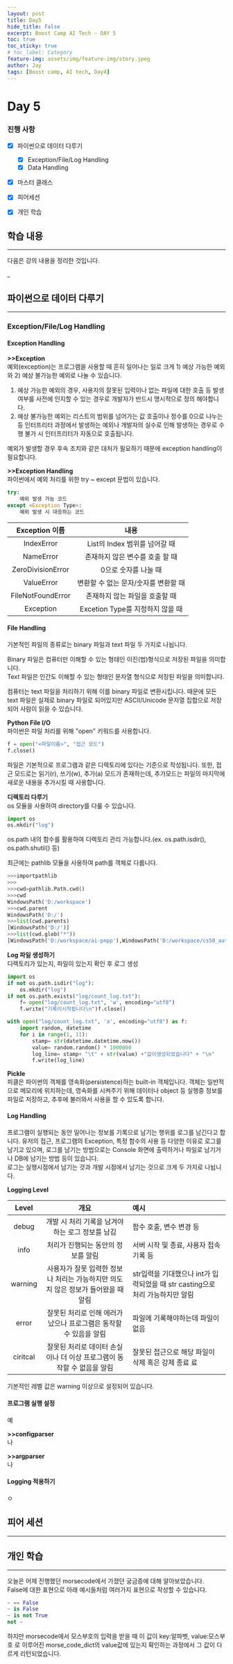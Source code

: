 ```yaml
---
layout: post
title: Day5
hide_title: False
excerpt: Boost Camp AI Tech - DAY 5
toc: true
toc_sticky: true
# toc_label: Category
feature-img: assets/img/feature-img/story.jpeg
author: Jay
tags: [Boost camp, AI tech, Day4]
---
```


# Day 5

### 진행 사항
  - [x] 파이썬으로 데이터 다루기
      - [x] Exception/File/Log Handling
      - [x] Data Handling
  - [x] 마스터 클래스
  - [x] 피어세션
  - [x] 개인 학습


## 학습 내용
---


다음은 강의 내용을 정리한 것입니다.

_   

## 파이썬으로 데이터 다루기
---
### Exception/File/Log Handling
#### Exception Handling
**>>Exception**   
예외(exception)는 프로그램을 사용할 때 흔히 일어나는 일로 크게 1) 예상 가능한 예외와 2) 예상 불가능한 예외로 나눌 수 있습니다.    
1) 예상 가능한 예외의 경우, 사용자의 잘못된 입력이나 없는 파일에 대한 호출 등 발생 여부를 사전에 인지할 수 있는 경우로 개발자가 반드시 명시적으로 정의 해야합니다.
2) 예상 불가능한 예외는 리스트의 범위를 넘어가는 값 호출이나 정수를 0으로 나누는 등 인터프리터 과정에서 발생하는 예외나 개발자의 실수로 인해 발생하는 경우로 수행 불가 시 인터프리터가 자동으로 호출됩니다.  

예외가 발생할 경우 후속 조치와 같은 대처가 필요하기 때문에 exception handling이 필요합니다.   

**>>Exception Handling**     
파이썬에서 예외 처리를 위한 try ~ except 문법이 있습니다.   
~~~python
try:
    예외 발생 가능 코드
except <Exception Type>:
    예외 발생 시 대응하는 코드
~~~   


  |  Exception 이름   |                 내용                 |
  | :---------------: | :----------------------------------: |
  |    IndexError     |    List의 Index 범위를 넘어갈 때     |
  |     NameError     |   존재하지 않은 변수를 호출 할 때    |
  | ZeroDivisionError |         0으로 숫자를 나눌 때         |
  |    ValueError     | 변환할 수 없는 문자/숫자를 변환할 때 |
  | FileNotFoundError |    존재하지 않는 파일을 호출할 때    |
  |     Exception     |   Excetion Type를 지정하지 않을 때   |





#### File Handling
기본적인 파일의 종류로는 binary 파일과 text 파일 두 가지로 나뉩니다.   

Binary 파일은 컴퓨터만 이해할 수 있는 형태인 이진(법)형식으로 저장된 파일을 의미합니다.   
Text 파일은 인간도 이해할 수 있는 형태인 문자열 형식으로 저장된 파일을 의미합니다.   

컴퓨터는 text 파일을 처리하기 위해 이를 binary 파일로 변환시킵니다. 때문에 모든 text 파일은 실제로 binary 파일로 되어있지만 ASCII/Unicode 문자열 집합으로 저장되어 사람이 읽을 수 있습니다.    

**Python File I/O**   
파이썬은 파일 처리를 위해 "open" 키워드를 사용합니다.
~~~python
f = open("<파일이름>", "접근 모드")
f.close()
~~~   
파일은 기본적으로 프로그램과 같은 디렉토리에 있다는 기준으로 작성됩니다. 또한, 접근 모드로는 읽기(r), 쓰기(w), 추가(a) 모드가 존재하는데, 추가모드는 파일의 마지막에 새로운 내용을 추가시킬 때 사용합니다.   

**디렉토리 다루기**   
os 모듈을 사용하여 directory를 다룰 수 있습니다.   
~~~python
import os
os.mkdir("log")
~~~ 
os.path 내의 함수를 활용하여 디렉토리 관리 가능합니다.(ex. os.path.isdir(), os.path.shutil()  등)   

최근에는 pathlib 모듈을 사용하여 path를 객체로 다룹니다.  
~~~python
>>>importpathlib
>>>
>>>cwd=pathlib.Path.cwd()
>>>cwd
WindowsPath('D:/workspace')
>>>cwd.parent
WindowsPath('D:/')
>>>list(cwd.parents)
[WindowsPath('D:/')]
>>>list(cwd.glob("*"))
[WindowsPath('D:/workspace/ai-pnpp'),WindowsPath('D:/workspace/cs50_auto_grader'),WindowsPath('D:/workspace/data-academy'),WindowsPath('D:/workspace/DSME-AI-Smart-Yard'),WindowsPath('D:/workspace/introduction_to_python_TEAMLAB_MOOC'),
~~~

**Log 파일 생성하기**   
디렉토리가 있는지, 파일이 있는지 확인 후 로그 생성   
~~~python
import os
if not os.path.isdir("log"):
    os.mkdir("log")
if not os.path.exists("log/count_log.txt"):
    f= open("log/count_log.txt", 'w', encoding="utf8")
    f.write("기록이시작됩니다\n")f.close()

with open("log/count_log.txt", 'a', encoding="utf8") as f:
    import random, datetime
    for i in range(1, 11):
        stamp= str(datetime.datetime.now())
        value= random.random() * 1000000
        log_line= stamp+ "\t" + str(value) +"값이생성되었습니다" + "\n"
        f.write(log_line)
~~~

**Pickle**   
피클은 파이썬의 객체를 영속화(persistence)하는 built-in 객체입니다. 객체는 일반적으로 메모리에 위치하는데, 영속화를 시켜주기 위해 데이터나 object 등 실행중 정보를 파일로 저장하고, 추후에 불러와서 사용을 할 수 있도록 합니다. 


#### Log Handling
프로그램이 실행되는 동안 일어나는 정보를 기록으로 남기는 행위를 로그를 남긴다고 합니다. 유저의 접근, 프로그램의 Exception, 특정 함수의 사용 등 다양한 이유로 로그를 남기고 있으며, 로그를 남기는 방법으로는 Console 화면에 출력하거나 파일로 남기거나 DB에 남기는 방법 등이 있습니다.   
로그는 실행시점에서 남기는 것과 개발 시점에서 남기는 것으로 크게 두 가지로 나뉩니다.



**Logging Level**   

  |  Level   |                                       개요                                        | 예시                                                                          |
  | :------: | :-------------------------------------------------------------------------------: | :---------------------------------------------------------------------------- |
  |  debug   |                  개발 시 처리 기록을 남겨야하는 로그 정보를 남김                  | 함수 호출, 변수 변경 등                                                       |
  |   info   |                        처리가 진행되는 동안의 정보를 알림                         | 서버 시작 및 종료, 사용자 접속 기록 등                                        |
  | warning  | 사용자가 잘못 입력한 정보나 처리는 가능하지만 의도치 않은 정보가 들어왔을 때 알림 | str입력을 기대했으나 int가 입력되었을 때 str casting으로 처리 가능하지만 알림 |
  |  error   |         잘못된 처리로 인해 에러가 났으나 프로그램은 동작할 수 있음을 알림         | 파일에 기록해야하는데 파일이 없음                                             |
  | ciritcal |      잘못된 처리로 데이터 손실이나 더 이상 프로그램이 동작할 수 없음을 알림       | 잘못된 접근으로 해당 파일이 삭제 혹은 강제 종료                            료  |

기본적인 레벨 값은 warning 이상으로 설정되어 있습니다.  

#### 프로그램 실행 설정
예

**>>configparser**   
나   

**>>argparser**   
나   

#### Logging 적용하기
ㅇ

## 피어 세션
---


## 개인 학습
---
오늘은 어제 진행했던 morsecode에서 가졌던 궁금증에 대해 알아보았습니다.   
False에 대한 표현으로 아래 예시들처럼 여러가지 표현으로 작성할 수 있습니다. 
~~~python
~ == False
~ is False
~ is not True
not ~
~~~
하지만 morsecode에서 모스부호의 입력을 받을 때 이 값이 key:알파벳, value:모스부호 로 이루어진 morse_code_dict의 value값에 있는지 확인하는 과정에서 그 값이 다르게 리턴되었습니다.